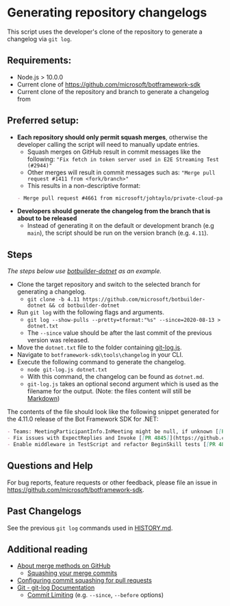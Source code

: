 # Generating repository changelogs

This script uses the developer's clone of the repository to generate a changelog via `git log`.

## Requirements:
- Node.js > 10.0.0
- Current clone of https://github.com/microsoft/botframework-sdk
- Current clone of the repository and branch to generate a changelog from

## Preferred setup:
- **Each repository should only permit squash merges**, otherwise the developer calling the script will need to manually update entries.
  - Squash merges on GitHub result in commit messages like the following: `"Fix fetch in token server used in E2E Streaming Test (#2944)"`
  - Other merges will result in commit messages such as: `"Merge pull request #1411 from <fork/branch>"`
  - This results in a non-descriptive format:
  ```md
  - Merge pull request #4661 from microsoft/johtaylo/private-cloud-patch [[PR 4661]](https://github.com/microsoft/botbuilder-dotnet/pull/4661)
  ```
- **Developers should generate the changelog from the branch that is about to be released**
  - Instead of generating it on the default or development branch (e.g `main`), the script should be run on the version branch (e.g. `4.11`).

## Steps
_The steps below use [botbuilder-dotnet](https://github.com/microsoft/botbuilder-dotnet) as an example._
- Clone the target repository and switch to the selected branch for generating a changelog.
  - `git clone -b 4.11 https://github.com/microsoft/botbuilder-dotnet && cd botbuilder-dotnet`
- Run `git log` with the following flags and arguments.
  - `git log --show-pulls --pretty=tformat:"%s" --since=2020-08-13 > dotnet.txt`
  - The `--since` value should be after the last commit of the previous version was released.
- Move the `dotnet.txt` file to the folder containing [git-log.js](./git-log.js).
- Navigate to `botframework-sdk\tools\changelog` in your CLI.
- Execute the following command to generate the changelog.
  - `node git-log.js dotnet.txt`
  - With this command, the changelog can be found as `dotnet.md`.
  - `git-log.js` takes an optional second argument which is used as the filename for the output. (Note: the files content will still be [Markdown](https://daringfireball.net/projects/markdown))

The contents of the file should look like the following snippet generated for the 4.11.0 release of the Bot Framework SDK for .NET:

```md
- Teams: MeetingParticipantInfo.InMeeting might be null, if unknown [[PR 4868]](https://github.com/microsoft/botbuilder-dotnet/pull/4868)
- Fix issues with ExpectReplies and Invoke [[PR 4845]](https://github.com/microsoft/botbuilder-dotnet/pull/4845)
- Enable middleware in TestScript and refactor BeginSkill tests [[PR 4866]](https://github.com/microsoft/botbuilder-dotnet/pull/4866)
```

## Questions and Help
For bug reports, feature requests or other feedback, please file an issue in https://github.com/microsoft/botframework-sdk.

## Past Changelogs
See the previous `git log` commands used in [HISTORY.md](./HISTORY.md).

## Additional reading
- [About merge methods on GitHub](https://docs.github.com/en/free-pro-team@latest/github/administering-a-repository/about-merge-methods-on-github)
  - [Squashing your merge commits](https://docs.github.com/en/free-pro-team@latest/github/administering-a-repository/about-merge-methods-on-github#squashing-your-merge-commits)
- [Configuring commit squashing for pull requests](https://docs.github.com/en/free-pro-team@latest/github/administering-a-repository/configuring-commit-squashing-for-pull-requests)
- [Git - git-log Documentation](https://git-scm.com/docs/git-log)
  - [Commit Limiting](https://git-scm.com/docs/git-log#_commit_limiting) (e.g. `--since`, `--before` options)